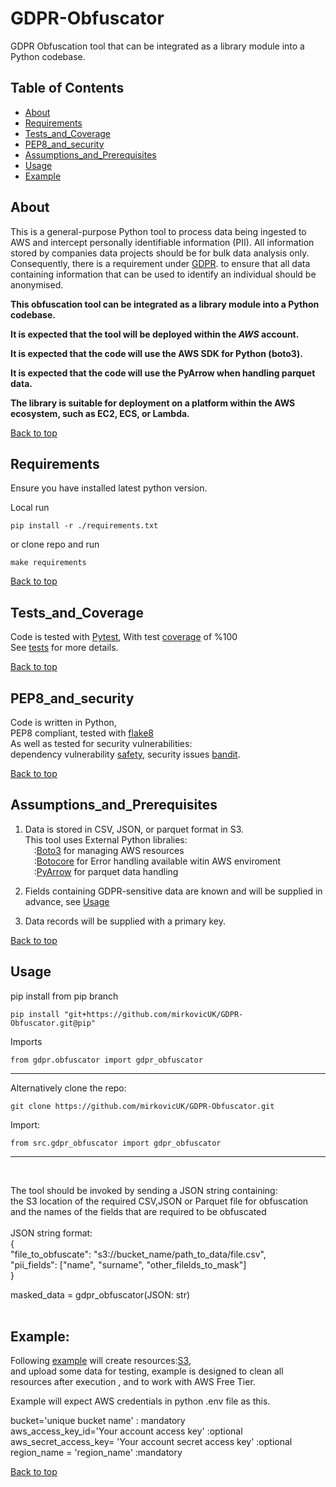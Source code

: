 # GDPR-Obfuscator
GDPR Obfuscation tool that can be integrated as a library module into a Python codebase.

## Table of Contents
- [About](#about)
- [Requirements](#requirements)
- [Tests_and_Coverage](#Tests_and_Coverage)
- [PEP8_and_security](#PEP8_and_security)
- [Assumptions_and_Prerequisites](#Assumptions_and_Prerequisites)
- [Usage](#Usage)
- [Example](#Example)

## About

This is a general-purpose Python tool to process data being ingested to AWS and intercept 
personally identifiable information (PII). All information stored by companies data
projects should be for bulk data analysis only. Consequently, there is a requirement
under [GDPR](https://ico.org.uk/media/for-organisations/guide-to-data-protection/guide-to-the-general-data-protection-regulation-gdpr-1-1.pdf/).
to ensure that all data containing information that can be used to identify an individual
should be anonymised.

**This obfuscation tool can be integrated as a library module into a Python codebase.**

**It is expected that the tool will be deployed within the _AWS_ account.**

**It is expected that the code will use the AWS SDK for Python (boto3).**

**It is expected that the code will use the PyArrow when handling parquet data.**

**The library is suitable for deployment on a platform within the AWS ecosystem, such as EC2, ECS, or Lambda.**

[Back to top](#top)

## Requirements

Ensure you have installed latest python version.

Local run
```
pip install -r ./requirements.txt
```
or clone repo and run
```
make requirements
```


[Back to top](#top)

## Tests_and_Coverage

Code is tested with [Pytest](https://docs.pytest.org/en/stable/), 
With test [coverage](https://coverage.readthedocs.io/en/7.6.1/) of %100<br>
See [tests](https://github.com/mirkovicUK/GDPR-Obfuscator/blob/main/test/test_gdpr_obfuscator.py) for more details.

[Back to top](#top)


## PEP8_and_security
Code is written in Python, <br>
PEP8 compliant, tested with [flake8](https://flake8.pycqa.org/en/latest/)<br>
As well as tested for security vulnerabilities:<br>
dependency vulnerability [safety](https://pypi.org/project/safety/),
security issues [bandit](https://bandit.readthedocs.io/en/latest/).

[Back to top](#top)

## Assumptions_and_Prerequisites

1. Data is stored in CSV, JSON, or parquet format in S3.<br>
This tool uses External Python libralies: <br>
    &emsp;:[Boto3](https://boto3.amazonaws.com/v1/documentation/api/latest/index.html) for managing AWS resources <br>
    &emsp;:[Botocore](https://botocore.amazonaws.com/v1/documentation/api/latest/index.html) for Error handling available witin AWS enviroment<br>
    &emsp;:[PyArrow](https://arrow.apache.org/docs/python/index.html) for parquet data handling
 

2. Fields containing GDPR-sensitive data are known and will
      be supplied in advance, see [Usage](#Usage)
    
3. Data records will be supplied with a primary key.

[Back to top](#top)

## Usage
pip install from pip branch
```
pip install "git+https://github.com/mirkovicUK/GDPR-Obfuscator.git@pip"
```
Imports
```
from gdpr.obfuscator import gdpr_obfuscator
```
---------------------------------------------------------------------------------
Alternatively clone the repo:
```
git clone https://github.com/mirkovicUK/GDPR-Obfuscator.git
```
Import:
```
from src.gdpr_obfuscator import gdpr_obfuscator
```
---------------------------------------------------------------------------------
<br>

The tool should be invoked by sending a JSON string containing:<br>
    the S3 location of the required CSV,JSON or Parquet file for obfuscation<br> 
    and the names of the fields that are required to be obfuscated
<br><br>
JSON string format:<br>
{<br>
    "file_to_obfuscate": "s3://bucket_name/path_to_data/file.csv",<br>
    "pii_fields": ["name", "surname", "other_filelds_to_mask"]<br>
}
<br>

masked_data = gdpr_obfuscator(JSON: str)
<br><br>

## Example:<br>
Following [example]() will create resources:[S3](https://aws.amazon.com/s3/),<br> and upload some data for testing, 
example is designed to clean all resources after execution , and to work with AWS Free Tier.

Example will expect AWS credentials in python .env file as this.

bucket='unique bucket name' : mandatory<br>
aws_access_key_id='Your account access key' :optional<br>
aws_secret_access_key= 'Your account secret access key' :optional<br>
region_name = 'region_name' :mandatory<br>



[Back to top](#top)
